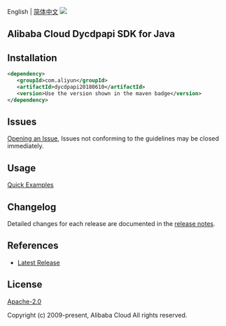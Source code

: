 English | [简体中文](README-CN.md)
![](https://aliyunsdk-pages.alicdn.com/icons/AlibabaCloud.svg)

## Alibaba Cloud Dycdpapi SDK for Java

## Installation

```xml
<dependency>
   <groupId>com.aliyun</groupId>
   <artifactId>dycdpapi20180610</artifactId>
   <version>Use the version shown in the maven badge</version>
</dependency>
```

## Issues
[Opening an Issue](https://github.com/aliyun/alibabacloud-java-sdk/issues/new), Issues not conforming to the guidelines may be closed immediately.

## Usage
[Quick Examples](https://github.com/aliyun/alibabacloud-java-sdk/blob/master/docs/0-Examples-EN.md#quick-examples)

## Changelog
Detailed changes for each release are documented in the [release notes](./ChangeLog.txt).

## References
* [Latest Release](https://github.com/aliyun/alibabacloud-java-sdk/)

## License
[Apache-2.0](http://www.apache.org/licenses/LICENSE-2.0)

Copyright (c) 2009-present, Alibaba Cloud All rights reserved.